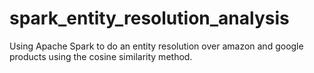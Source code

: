 # spark_entity_resolution_analysis

Using Apache Spark to do an entity resolution over amazon and google products using the cosine similarity method.
